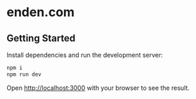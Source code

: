 # enden.com

## Getting Started

Install dependencies and run the development server:

```bash
npm i
npm run dev
```

Open [http://localhost:3000](http://localhost:3000) with your browser to see the result.
